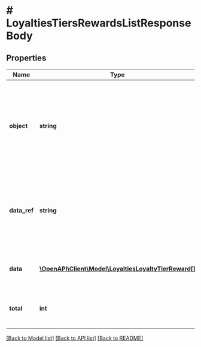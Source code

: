 # # LoyaltiesTiersRewardsListResponseBody

## Properties

Name | Type | Description | Notes
------------ | ------------- | ------------- | -------------
**object** | **string** | The type of object represented by JSON. This object stores information about loyalty tier rewards in a dictionary. | [default to 'list']
**data_ref** | **string** | Identifies the name of the attribute that contains the array of loyalty tier reward objects. | [default to 'data']
**data** | [**\OpenAPI\Client\Model\LoyaltiesLoyaltyTierReward[]**](LoyaltiesLoyaltyTierReward.md) | Contains array of loyalty tier reward objects. |
**total** | **int** | Total number of loyalty tier reward objects. |

[[Back to Model list]](../../README.md#models) [[Back to API list]](../../README.md#endpoints) [[Back to README]](../../README.md)

